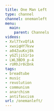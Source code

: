 ```yaml
---
title: One Man Left
type: channel
channel: onemanleft
menu:
  main:
    parent: Channels
videos:
- Xvl77xvQfiA
- xwxiqHY7kvw
- a04ZuuKxj8k
- yGZljiS1r1o
- LWL3BD9_p-4
- rURhJr0cDnk
tags:
- breadtube
- music
- revolution
- communism
- anarchism
- antifascism
url: /onemanleft/
---
```

